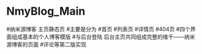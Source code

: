 # NmyBlog_Main
#纳米源博客 主页静态页
#主要是分为 
#首页
#列表页
#详情页
#404页
#四个界面组成基本的个人博客模版
#与后台登陆 后台主页共同组成完整的维千——纳米源博客的页面
#评论等第二版实现
